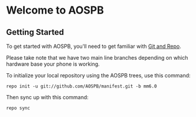 Welcome to AOSPB
===================


Getting Started
---------------

To get started with AOSPB, you'll need to get familiar with
[Git and Repo](http://source.android.com/download/using-repo).

Please take note that we have two main line branches depending on
which hardware base your phone is working.

To initialize your local repository using the AOSPB trees, use this command:


	repo init -u git://github.com/AOSPB/manifest.git -b mm6.0



Then sync up with this command:

	repo sync


